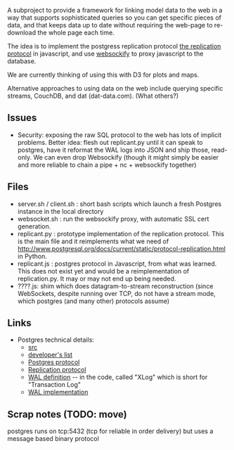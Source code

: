 
A subproject to provide a framework for linking model data to the web in a way that supports sophisticated queries so you can get specific pieces of data, and that keeps data up to date without requiring the web-page to re-download the whole page each time.

The idea is to implement the postgress replication protocol [the replication protocol](http://www.postgresql.org/docs/current/static/protocol-replication.html) in javascript, and use [websockify](https://github.com/kanaka/websockify) to proxy javascript to the database.

We are currently thinking of using this with D3 for plots and maps.

Alternative approaches to using data on the web include querying specific streams, CouchDB, and dat (dat-data.com). (What others?)

Issues
------

* Security: exposing the raw SQL protocol to the web has lots of implicit problems.
  Better idea: flesh out replicant.py until it can speak to postgres, have it reformat the WAL logs into JSON and ship those, read-only. We can even drop Websockify (though it might simply be easier and more reliable to chain a pipe + nc + websockify together) 

Files
-----

* server.sh / client.sh : short bash scripts which launch a fresh Postgres instance in the local directory
* websocket.sh : run the websockify proxy, with automatic SSL cert generation.
* replicant.py : prototype implementation of the replication protocol. This is the main file and it reimplements what we need of http://www.postgresql.org/docs/current/static/protocol-replication.html in Python.
* replicant.js : postgres protocol in Javascript, from what was learned. This does not exist yet and would be a reimplementation of replication.py. It may or may not end up being needed.
* ????.js: shim which does datagram-to-stream reconstruction (since WebSockets, despite running over TCP, do not have a stream mode, which postgres (and many other) protocols assume)

Links
-----

* Postgres technical details:
    * [src](http://git.postgresql.org/gitweb/?p=postgresql.git;a=tree)
    * [developer's list](http://www.postgresql.org/list/pgsql-hackers/)
    * [Postgres protocol](http://www.postgresql.org/docs/current/static/protocol.html)
    * [Replication protocol](http://git.postgresql.org/gitweb/?p=postgresql.git;a=blob;f=src/backend/replication/walsender.c)
    * [WAL definition](http://git.postgresql.org/gitweb/?p=postgresql.git;a=blob;f=src/include/access/xlog.h) -- in the code, called "XLog" which is short for "Transaction Log"
    * [WAL implementation](http://git.postgresql.org/gitweb/?p=postgresql.git;a=blob;f=src/backend/access/transam/xlogreader.c)

Scrap notes (TODO: move)
------------------------

postgres runs on tcp:5432 (tcp for reliable in order delivery)
but uses a message based binary protocol